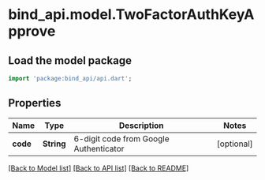 # bind_api.model.TwoFactorAuthKeyApprove

## Load the model package
```dart
import 'package:bind_api/api.dart';
```

## Properties
Name | Type | Description | Notes
------------ | ------------- | ------------- | -------------
**code** | **String** | 6-digit code from Google Authenticator | [optional] 

[[Back to Model list]](../README.md#documentation-for-models) [[Back to API list]](../README.md#documentation-for-api-endpoints) [[Back to README]](../README.md)


